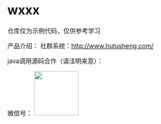 # wxxx

仓库仅为示例代码，仅供参考学习

 产品介绍：
  社群系统：http://www.hutusheng.com/

java调用源码合作（请注明来意）：

微信号：
<img src="https://buckettest-file2.oss-cn-shanghai.aliyuncs.com/WechatIMG56.jpeg" width="100" heigth="100">
